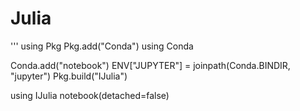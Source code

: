 # Julia

'''
using Pkg
Pkg.add("Conda")
using Conda

Conda.add("notebook")
ENV["JUPYTER"] = joinpath(Conda.BINDIR, "jupyter")
Pkg.build("IJulia")

using IJulia
notebook(detached=false)
